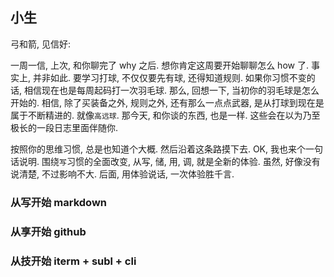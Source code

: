 ## 小生

弓和箭, 见信好:

一周一信, 上次, 和你聊完了 why 之后. 想你肯定这周要开始聊聊怎么 how 了. 事实上, 并非如此. 要学习打球, 不仅仅要先有球, 还得知道规则. 如果你习惯不变的话, 相信现在也是每周起码打一次羽毛球. 那么, 回想一下, 当初你的羽毛球是怎么开始的. 相信, 除了买装备之外, 规则之外, 还有那么一点点武器, 是从打球到现在是属于不断精进的. 就像`高远球`. 那今天, 和你谈的东西, 也是一样. 这些会在以为乃至极长的一段日志里面伴随你.

按照你的思维习惯, 总是也知道个大概. 然后沿着这条路摸下去. OK, 我也来个一句话说明. 围绕`写`习惯的全面改变, 从写, 储, 用, 调, 就是全新的体验. 虽然, 好像没有说清楚, 不过影响不大. 后面, 用体验说话, 一次体验胜千言.

### 从写开始 markdown



### 从享开始 github

### 从技开始 iterm + subl + cli

